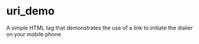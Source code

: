 # uri_demo
A simple HTML tag that demonstrates the use of a link to initiate the dialier on your mobile phone
